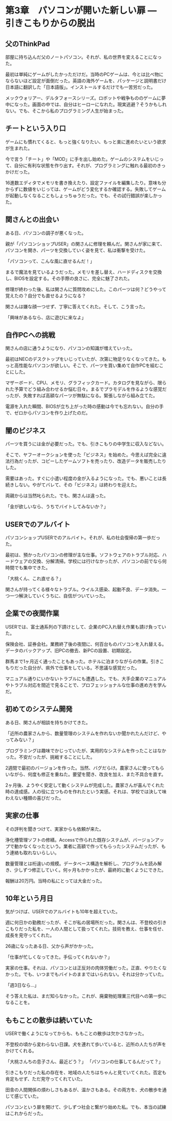 # 第3章　パソコンが開いた新しい扉 ― 引きこもりからの脱出

## 父のThinkPad

部屋に持ち込んだ父のノートパソコン。それが、私の世界を変えることになった。

最初は単純にゲームがしたかっただけだ。当時のPCゲームは、今とは比べ物にならないほど設定が面倒だった。英語の海外ゲームを、パッケージと説明書だけ日本語に翻訳した「日本語版」。インストールするだけでも一苦労だった。

メックウォリアー、デルタフォースシリーズ。ロボットや戦争もののゲームに夢中になった。画面の中では、自分はヒーローになれた。現実逃避？そうかもしれない。でも、そこから私のプログラミング人生が始まった。

## チートという入り口

ゲームにも慣れてくると、もっと強くなりたい、もっと楽に進めたいという欲求が生まれた。

今で言う「チート」や「MOD」に手を出し始めた。ゲームのシステムをいじって、自分に有利な状態を作り出す。それが、プログラミングに触れる最初のきっかけだった。

16進数エディタでメモリを書き換えたり、設定ファイルを編集したり。意味も分からずに数値をいじっては、ゲームがどう変化するか確認する。失敗してゲームが起動しなくなることもしょっちゅうだった。でも、その試行錯誤が楽しかった。

## 関さんとの出会い

ある日、パソコンの調子が悪くなった。

親が「パソコンショップUSER」の関さんに修理を頼んだ。関さんが家に来て、パソコンを開き、パーツを交換していく姿を見て、私は衝撃を受けた。

「パソコンって、こんな風に直せるんだ！」

まるで魔法を見ているようだった。メモリを差し替え、ハードディスクを交換し、BIOSを設定する。その手際の良さに、完全に魅了された。

修理が終わった後、私は関さんに質問攻めにした。このパーツは何？どうやって覚えたの？自分でも直せるようになる？

関さんは嫌な顔一つせず、丁寧に答えてくれた。そして、こう言った。

「興味があるなら、店に遊びに来なよ」

## 自作PCへの挑戦

関さんの店に通うようになり、パソコンの知識が増えていった。

最初はNECのデスクトップをいじっていたが、次第に物足りなくなってきた。もっと高性能なパソコンが欲しい。そこで、パーツを買い集めて自作PCを組むことにした。

マザーボード、CPU、メモリ、グラフィックカード。カタログを見ながら、限られた予算でどう組み合わせるか悩む日々。まるでプラモデルを作るような感覚だったが、失敗すれば高額なパーツが無駄になる。緊張しながら組み立てた。

電源を入れた瞬間、BIOSが立ち上がった時の感動は今でも忘れない。自分の手で、ゼロからパソコンを作り上げたのだ。

## 闇のビジネス

パーツを買うには金が必要だった。でも、引きこもりの中学生に収入などない。

そこで、ヤフーオークションを使った「ビジネス」を始めた。今思えば完全に違法行為だったが、コピーしたゲームソフトを売ったり、改造データを販売したりした。

需要はあった。すぐに小遣い程度の金が入るようになった。でも、悪いことは長続きしない。やがてバレて、その「ビジネス」は終わりを迎えた。

両親からは当然叱られた。でも、関さんは違った。

「金が欲しいなら、うちでバイトしてみないか？」

## USERでのアルバイト

パソコンショップUSERでのアルバイト。それが、私の社会復帰の第一歩だった。

最初は、預かったパソコンの修理が主な仕事。ソフトウェアのトラブル対応、ハードウェアの交換、分解清掃。学校には行けなかったが、パソコンの前でなら何時間でも集中できた。

「大桃くん、これ直せる？」

関さんが持ってくる様々なトラブル。ウイルス感染、起動不良、データ消失。一つ一つ解決していくうちに、自信がついていった。

## 企業での夜間作業

USERでは、富士通系列の下請けとして、企業のPC入れ替え作業も請け負っていた。

保険会社、証券会社。業務終了後の夜間に、何百台ものパソコンを入れ替える。データのバックアップ、旧PCの撤去、新PCの設置、初期設定。

群馬まで1ヶ月近く通ったこともあった。ホテルに泊まりながらの作業。引きこもりだった自分が、県外で仕事をしている。不思議な感覚だった。

マニュアル通りにいかないトラブルにも遭遇した。でも、大手企業のマニュアルやトラブル対応を間近で見ることで、プロフェッショナルな仕事の進め方を学んだ。

## 初めてのシステム開発

ある日、関さんが相談を持ちかけてきた。

「近所の農家さんから、数量管理のシステムを作れないか聞かれたんだけど、やってみない？」

プログラミングは趣味でかじっていたが、実用的なシステムを作ったことはなかった。不安だったが、挑戦することにした。

2週間で最初のバージョンを作った。当然、バグだらけ。農家さんに使ってもらいながら、何度も修正を重ねた。要望を聞き、改良を加え、また不具合を直す。

2ヶ月後、ようやく安定して動くシステムが完成した。農家さんが喜んでくれた時の達成感。人の役に立つものを作れたという実感。それは、学校では決して味わえない種類の喜びだった。

## 実家の仕事

その評判を聞きつけて、実家からも依頼が来た。

浄化槽管理ソフトの修繕。Accessで作られた既存システムが、バージョンアップで動かなくなったという。業者に高額で作ってもらったシステムだったが、もう連絡も取れないらしい。

数量管理とは桁違いの規模。データベース構造を解析し、プログラムを読み解き、少しずつ修正していく。何ヶ月もかかったが、最終的に動くようにできた。

報酬は20万円。当時の私にとっては大金だった。

## 10年という月日

気がつけば、USERでのアルバイトも10年を超えていた。

週に何日かの勤務だったが、そこが私の居場所だった。関さんは、不登校の引きこもりだった私を、一人の人間として扱ってくれた。技術を教え、仕事を任せ、成長を見守ってくれた。

26歳になったある日、父から声がかかった。

「仕事が忙しくなってきた。手伝ってくれないか？」

実家の仕事。それは、パソコンとは正反対の肉体労働だった。正直、やりたくなかった。でも、いつまでもバイトのままではいられない。それは分かっていた。

「週3日なら…」

そう答えた私は、まだ知らなかった。これが、廃棄物処理業三代目への第一歩になることを。

## ももことの散歩は続いていた

USERで働くようになってからも、ももことの散歩は欠かさなかった。

不登校の頃から変わらない日課。犬を連れて歩いていると、近所の人たちが声をかけてくれる。

「大桃さんちの息子さん、最近どう？」
「パソコンの仕事してるんだって？」

引きこもりだった私の存在を、地域の人たちはちゃんと見ていてくれた。否定も肯定もせず、ただ見守ってくれていた。

田舎の人間関係の煩わしさもあるが、温かさもある。その両方を、犬の散歩を通じて感じていた。

パソコンという扉を開けて、少しずつ社会と繋がり始めた私。でも、本当の試練はこれからだった。